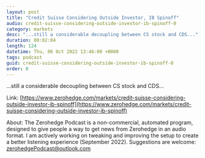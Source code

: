 ```yaml
---
layout: post
title: "Credit Suisse Considering Outside Investor, IB Spinoff"
audio: credit-suisse-considering-outside-investor-ib-spinoff-0
category: markets
desc: "...still a considerable decoupling between CS stock and CDS..."
duration: 00:02:04
length: 124
datetime: Thu, 06 Oct 2022 13:46:00 +0000
tags: podcast
guid: credit-suisse-considering-outside-investor-ib-spinoff-0
order: 0
---
```

...still a considerable decoupling between CS stock and CDS...

Link: [https://www.zerohedge.com/markets/credit-suisse-considering-outside-investor-ib-spinoff](https://www.zerohedge.com/markets/credit-suisse-considering-outside-investor-ib-spinoff)

About: The Zerohedge Podcast is a non-commercial, automated program, designed to give people a way to get news from Zerohedge in an audio format.  I am actively working on tweaking and improving the setup to create a better listening experience (September 2022).  Suggestions are welcome: [zerohedgePodcast@outlook.com](mailto:zerohedgePodcast@outlook.com)
